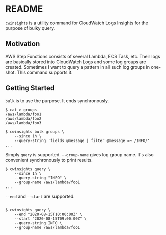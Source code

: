 # README
`cwinsights` is a utility command for CloudWatch Logs Insights for the purpose of bulky query.


## Motivation
AWS Step Functions consists of several Lambda, ECS Task, etc.
Their logs are basically stored into CloudWatch Logs and some log groups are created.
Sometimes I want to query a pattern in all such log groups in one-shot.
This command supports it.


## Getting Started
`bulk` is to use the purpose. It ends synchronously.
```
$ cat > groups
/aws/lambda/foo1
/aws/lambda/foo2
/aws/lambda/foo3

$ cwinsights bulk groups \
    --since 1h \
    --query-string 'fields @message | filter @message =~ /INFO/'
...
```

Simply `query` is supported. `--group-name` gives log group name.
It's also convenient synchronously to print results.
```
$ cwinsights query \
    --since 1h \
    --query-string "INFO" \
    --group-name /aws/lambda/foo1
...
```

`--end` and `--start` are supported.
```

$ cwinsights query \
    --end "2020-08-15T10:00:00Z" \
    --start "2020-08-15T09:00:00Z" \
    --query-string INFO \
    --group-name /aws/lambda/foo1
```
